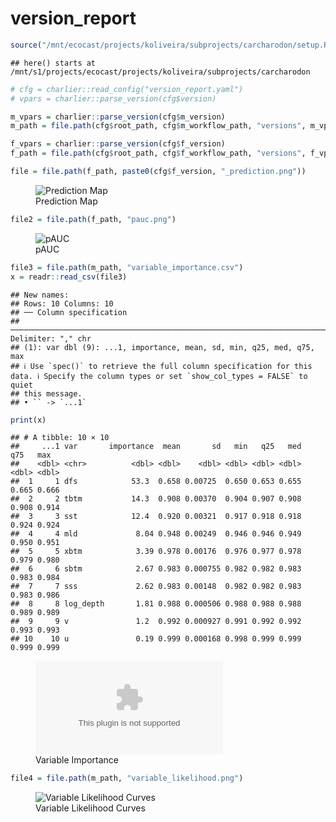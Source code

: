 version_report
================

``` r
source("/mnt/ecocast/projects/koliveira/subprojects/carcharodon/setup.R")
```

    ## here() starts at /mnt/s1/projects/ecocast/projects/koliveira/subprojects/carcharodon

``` r
# cfg = charlier::read_config("version_report.yaml")
# vpars = charlier::parse_version(cfg$version)

m_vpars = charlier::parse_version(cfg$m_version)
m_path = file.path(cfg$root_path, cfg$m_workflow_path, "versions", m_vpars[["major"]], m_vpars[["minor"]], cfg$m_version)

f_vpars = charlier::parse_version(cfg$f_version)
f_path = file.path(cfg$root_path, cfg$f_workflow_path, "versions", f_vpars[["major"]], f_vpars[["minor"]], cfg$f_version)
```

``` r
file = file.path(f_path, paste0(cfg$f_version, "_prediction.png"))
```

<figure>
<img
src="/mnt/s1/projects/ecocast/projects/koliveira/subprojects/carcharodon/workflows/forecast_workflow/versions/v01/0300/v01.0300.07/v01.0300.07_prediction.png"
alt="Prediction Map" />
<figcaption aria-hidden="true">Prediction Map</figcaption>
</figure>

``` r
file2 = file.path(f_path, "pauc.png")
```

<figure>
<img
src="/mnt/s1/projects/ecocast/projects/koliveira/subprojects/carcharodon/workflows/forecast_workflow/versions/v01/0300/v01.0300.07/pauc.png"
alt="pAUC" />
<figcaption aria-hidden="true">pAUC</figcaption>
</figure>

``` r
file3 = file.path(m_path, "variable_importance.csv")
x = readr::read_csv(file3)
```

    ## New names:
    ## Rows: 10 Columns: 10
    ## ── Column specification
    ## ──────────────────────────────────────────────────────────────────────────────────────────────────────────────────────── Delimiter: "," chr
    ## (1): var dbl (9): ...1, importance, mean, sd, min, q25, med, q75, max
    ## ℹ Use `spec()` to retrieve the full column specification for this data. ℹ Specify the column types or set `show_col_types = FALSE` to quiet
    ## this message.
    ## • `` -> `...1`

``` r
print(x)
```

    ## # A tibble: 10 × 10
    ##     ...1 var       importance  mean       sd   min   q25   med   q75   max
    ##    <dbl> <chr>          <dbl> <dbl>    <dbl> <dbl> <dbl> <dbl> <dbl> <dbl>
    ##  1     1 dfs            53.3  0.658 0.00725  0.650 0.653 0.655 0.665 0.666
    ##  2     2 tbtm           14.3  0.908 0.00370  0.904 0.907 0.908 0.908 0.914
    ##  3     3 sst            12.4  0.920 0.00321  0.917 0.918 0.918 0.924 0.924
    ##  4     4 mld             8.04 0.948 0.00249  0.946 0.946 0.949 0.950 0.951
    ##  5     5 xbtm            3.39 0.978 0.00176  0.976 0.977 0.978 0.979 0.980
    ##  6     6 sbtm            2.67 0.983 0.000755 0.982 0.982 0.983 0.983 0.984
    ##  7     7 sss             2.62 0.983 0.00148  0.982 0.982 0.983 0.983 0.986
    ##  8     8 log_depth       1.81 0.988 0.000506 0.988 0.988 0.988 0.989 0.989
    ##  9     9 v               1.2  0.992 0.000927 0.991 0.992 0.992 0.993 0.993
    ## 10    10 u               0.19 0.999 0.000168 0.998 0.999 0.999 0.999 0.999

<figure>
<embed
src="/mnt/s1/projects/ecocast/projects/koliveira/subprojects/carcharodon/workflows/modeling_workflow/versions/v01/030/v01.030.07/variable_importance.csv" />
<figcaption aria-hidden="true">Variable Importance</figcaption>
</figure>

``` r
file4 = file.path(m_path, "variable_likelihood.png")
```

<figure>
<img
src="/mnt/s1/projects/ecocast/projects/koliveira/subprojects/carcharodon/workflows/modeling_workflow/versions/v01/030/v01.030.07/variable_likelihood.png"
alt="Variable Likelihood Curves" />
<figcaption aria-hidden="true">Variable Likelihood Curves</figcaption>
</figure>
